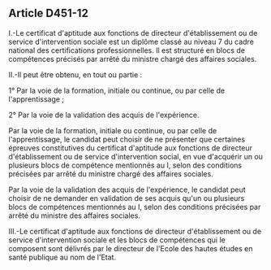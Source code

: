 ## Article D451-12


I.-Le certificat d'aptitude aux fonctions de directeur d'établissement ou de service d'intervention sociale est
un diplôme classé au niveau 7 du cadre national des certifications professionnelles. Il est structuré en blocs
de compétences précisés par arrêté du ministre chargé des affaires sociales.

II.-Il peut être obtenu, en tout ou partie :

1° Par la voie de la formation, initiale ou continue, ou par celle de l'apprentissage ;

2° Par la voie de la validation des acquis de l'expérience.

Par la voie de la formation, initiale ou continue, ou par celle de l'apprentissage, le candidat peut choisir
de ne présenter que certaines épreuves constitutives du certificat d'aptitude aux fonctions de directeur
d'établissement ou de service d'intervention social, en vue d'acquérir un ou plusieurs blocs de compétence
mentionnés au I, selon des conditions précisées par arrêté du ministre chargé des affaires sociales.

Par la voie de la validation des acquis de l'expérience, le candidat peut choisir de ne demander en validation
de ses acquis qu'un ou plusieurs blocs de compétences mentionnés au I, selon des conditions précisées par
arrêté du ministre des affaires sociales.

III.-Le certificat d'aptitude aux fonctions de directeur d'établissement ou de service d'intervention sociale et
les blocs de compétences qui le composent sont délivrés par le directeur de l'Ecole des hautes études en santé
publique au nom de l'Etat.

